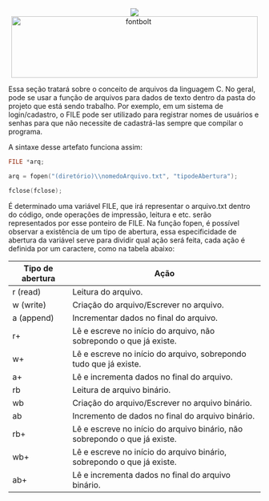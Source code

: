 <div align="center">
  <img src="https://capsule-render.vercel.app/api?type=waving&color=790b11" />
  <img width="492" height="123" alt="fontbolt" src="https://github.com/user-attachments/assets/475bf015-5755-4097-80f7-904932eecea6" />
</div>

Essa seção tratará sobre o conceito de arquivos da linguagem C. No geral, pode se usar a função de arquivos para dados de texto dentro da pasta do projeto que está sendo trabalho. Por exemplo, em um sistema de login/cadastro, o FILE pode ser utilizado para registrar nomes de usuários e senhas para que não necessite de cadastrá-las sempre que compilar o programa.

A sintaxe desse artefato funciona assim:
```C
FILE *arq;

arq = fopen("(diretório)\\nomedoArquivo.txt", "tipodeAbertura");

fclose(fclose);
```
É determinado uma variável FILE, que irá representar o arquivo.txt dentro do código, onde operações de impressão, leitura  e etc. serão representados por esse ponteiro de FILE. Na função fopen, é possível observar a existência de um tipo de abertura, essa especificidade de abertura da variável serve para dividir qual ação será feita, cada ação é definida por um caractere, como na tabela abaixo:


| Tipo de abertura | Ação |
| ---------------- | ---- |
| r (read) | Leitura do arquivo. |
| w (write) | Criação do arquivo/Escrever no arquivo. |
| a (append) | Incrementar dados no final do arquivo. |
| r+ | Lê e escreve no início do arquivo, não sobrepondo o que já existe. |
| w+ | Lê e escreve no início do arquivo, sobrepondo tudo que já existe. |
| a+ | Lê e incrementa dados no final do arquivo. |
| rb | Leitura de arquivo binário. |
| wb | Criação do arquivo/Escrever no arquivo binário. |
| ab | Incremento de dados no final do arquivo binário. |
| rb+ | Lê e escreve no início do arquivo binário, não sobrepondo o que já existe. |
| wb+ | Lê e escreve no início do arquivo binário, sobrepondo o que já existe. |
| ab+ | Lê e incrementa dados no final do arquivo binário. |

